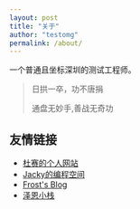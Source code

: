 ```yaml
---
layout: post
title: "关于"
author: "testomg"
permalink: /about/
---
```




一个普通且坐标深圳的测试工程师。



> 日拱一卒，功不唐捐
>
> 通盘无妙手,善战无奇功



## 友情链接

-  [杜赛的个人网站](https://www.dusaiphoto.com/)
-  [Jacky的编程空间](https://jackypy.xyz/)
-  [Frost's Blog](https://frostming.com/)
-  [泽恩小栈](https://silenzen.top/)